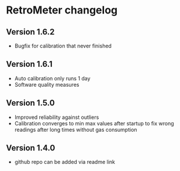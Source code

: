 # RetroMeter changelog
## Version 1.6.2
* Bugfix for calibration that never finished

## Version 1.6.1
* Auto calibration only runs 1 day
* Software quality measures

## Version 1.5.0
* Improved reliability against outliers
* Calibration converges to min max values after startup to fix wrong readings after long times without gas consumption

## Version 1.4.0
* github repo can be added via readme link